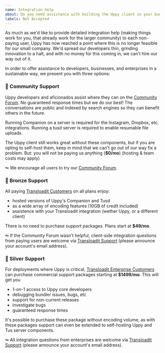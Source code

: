 ```yaml
---
name: Integration help
about: Do you need assistance with building the Uppy client in your bundler, or running Companion on your own preferred server platform?
labels: Not Accepted
---
```


As much as we'd like to provide detailed integration help (making things work for you, that already work for the larger community) to each non-paying user, Uppy has now reached a point where this is no longer feasible for our small company. We'd spread our developers thin, grinding innovation to a halt, and with no money for this coming in, we can't hire our way out of it.

In order to offer assistance to developers, businesses, and enterprises in a sustainable way, we present you with three options:

### 🦄 Community Support

Uppy developers and aficionados assist where they can on the [Community Forum](https://community.transloadit.com/c/uppy). No guaranteed response times but we do our best! The conversations are public and indexed by search engines so they can benefit others in the future. 

Running Companion on a server is required for the Instagram, Dropbox, etc. integrations. Running a tusd server is required to enable resumable file uploads.

The Uppy client still works great without these components, but if you are opting to self-host them, keep in mind that we can't go out of our way fix a problem. But: you will not be paying us anything (**$0/mo**) (hosting & team costs may apply)

↬ We encourage all users to try our [Community Forum](https://community.transloadit.com/c/uppy).

### 🥉 Bronze Support

All paying [Transloadit Customers](https://transloadit.com/pricing/) on all plans enjoy:
 
 - hosted versions of Uppy's Companion and Tusd
 - as a wide array of encoding features (10GB of credit included)
 - assistence with your Transloadit integration (wether Uppy, or a different client)
 
There is no need to purchase support packages. Plans start at **$49/mo**. 

↬ If the Community Forum wasn't helpful, client-side integration questions from paying users are welcome via [Transloadit Support](https://transloadit.com/support/) (please announce your account's email address).

### 🥈 Silver Support

For deployments where Uppy is critical, [Transloadit Enterprise Customers](https://transloadit.com/pricing/) can purchase commercial support packages starting at **$1499/mo**. This will get you 

- 1-on-1 access to Uppy core developers
- debugging bundler issues, bugs, etc
- support for non-current releases
- investigate bugs
- guaranteed response times

It's possible to purchase these package without encoding volume, as with these packages support can even be extended to self-hosting Uppy and Tus server components.

↬ All integration questions from enterprises are welcome via [Transloadit Support](https://transloadit.com/support/) (please announce your account's email address).

